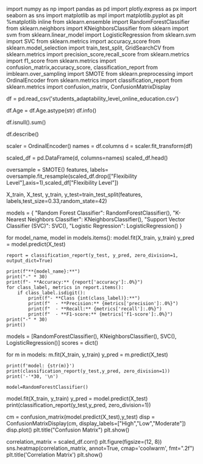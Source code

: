 import numpy as np
import pandas as pd
import plotly.express as px
import seaborn as sns
import matplotlib as mpl
import matplotlib.pyplot as plt
%matplotlib inline
from sklearn.ensemble import RandomForestClassifier
from sklearn.neighbors import KNeighborsClassifier
from sklearn import svm
from sklearn.linear_model import LogisticRegression
from sklearn.svm import SVC
from sklearn.metrics import accuracy_score
from sklearn.model_selection import train_test_split, GridSearchCV
from sklearn.metrics import precision_score,recall_score
from sklearn.metrics import f1_score
from sklearn.metrics import confusion_matrix,accuracy_score, classification_report
from imblearn.over_sampling import SMOTE
from sklearn.preprocessing import OrdinalEncoder
from sklearn.metrics import classification_report
from sklearn.metrics import confusion_matrix, ConfusionMatrixDisplay


df = pd.read_csv('students_adaptability_level_online_education.csv')

df.Age = df.Age.astype(str)
df.info()

df.isnull().sum()

df.describe()

scaler = OrdinalEncoder()
names = df.columns
d = scaler.fit_transform(df)

scaled_df = pd.DataFrame(d, columns=names)
scaled_df.head()

oversample = SMOTE()
features, labels=  oversample.fit_resample(scaled_df.drop(["Flexibility Level"],axis=1),scaled_df["Flexibility Level"])

X_train, X_test, y_train, y_test=train_test_split(features, labels,test_size=0.33,random_state=42)

models = {
    "Random Forest Classifier": RandomForestClassifier(),
    "K-Nearest Neighbors Classifier": KNeighborsClassifier(),
    "Support Vector Classifier (SVC)": SVC(),
    "Logistic Regression": LogisticRegression()
}

for model_name, model in models.items():
    model.fit(X_train, y_train)
    y_pred = model.predict(X_test)

    report = classification_report(y_test, y_pred, zero_division=1, output_dict=True)

    print(f"**{model_name}:**")
    print("-" * 30)
    print(f"- **Accuracy:** {report['accuracy']:.0%}")
    for class_label, metrics in report.items():
        if class_label.isdigit():
            print(f"- **Class {int(class_label)}:**")
            print(f"  - **Precision:** {metrics['precision']:.0%}")
            print(f"  - **Recall:** {metrics['recall']:.0%}")
            print(f"  - **F1-score:** {metrics['f1-score']:.0%}")
    print("-" * 30)
    print()
models = [RandomForestClassifier(), KNeighborsClassifier(), SVC(), LogisticRegression()]
scores = dict()

for m in models:
    m.fit(X_train, y_train)
    y_pred = m.predict(X_test)

    print(f'model: {str(m)}')
    print(classification_report(y_test,y_pred, zero_division=1))
    print('-'*30, '\n')

    model=RandomForestClassifier()
model.fit(X_train, y_train)
y_pred = model.predict(X_test)
print(classification_report(y_test,y_pred, zero_division=1))

cm = confusion_matrix(model.predict(X_test),y_test)
disp = ConfusionMatrixDisplay(cm, display_labels=["High","Low","Moderate"])
disp.plot()
plt.title("Confusion Matrix")
plt.show()

correlation_matrix = scaled_df.corr()
plt.figure(figsize=(12, 8))
sns.heatmap(correlation_matrix, annot=True, cmap='coolwarm', fmt=".2f")
plt.title('Correlation Matrix')
plt.show()
